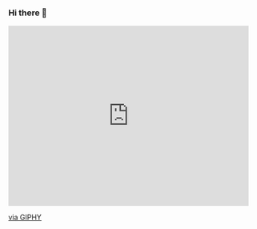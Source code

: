 ### Hi there 👋
<iframe src="https://giphy.com/embed/rzByKS5GufiKNskKwE" width="480" height="360" frameBorder="0" class="giphy-embed" allowFullScreen></iframe><p><a href="https://giphy.com/gifs/zestyco-rzByKS5GufiKNskKwE">via GIPHY</a></p>
<!--
**farahmes/farahmes** is a ✨ _special_ ✨ repository because its `README.md` (this file) appears on your GitHub profile.

Here are some ideas to get you started:

- 🔭 I’m currently working on ...
- 🌱 I’m currently learning ...
- 👯 I’m looking to collaborate on ...
- 🤔 I’m looking for help with ...
- 💬 Ask me about ...
- 📫 How to reach me: ...
- 😄 Pronouns: ...
- ⚡ Fun fact: ...
-->
